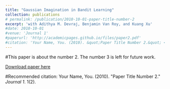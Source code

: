 ```yaml
---
title: "Gaussian Imagination in Bandit Learning"
collection: publications
# permalink: /publication/2010-10-01-paper-title-number-2
excerpt: 'with Adithya M. Devraj, Benjamin Van Roy, and Kuang Xu'
#date: 2010-10-01
#venue: 'Journal 1'
#paperurl: 'http://academicpages.github.io/files/paper2.pdf'
#citation: 'Your Name, You. (2010). &quot;Paper Title Number 2.&quot; <i>Journal 1</i>. 1(2).'
---
```

#This paper is about the number 2. The number 3 is left for future work.

[Download paper here](https://arxiv.org/abs/2201.01902)

#Recommended citation: Your Name, You. (2010). "Paper Title Number 2." <i>Journal 1</i>. 1(2).
